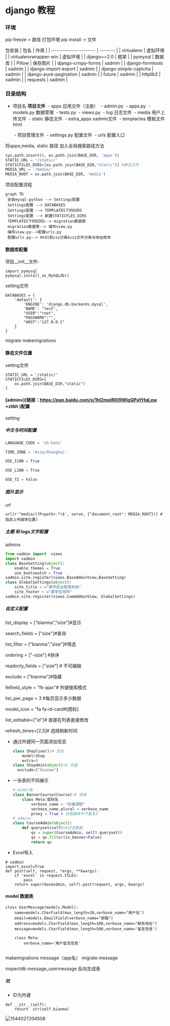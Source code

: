 

# django 教程

### 环境

pip freeze > 路径 打包环境
pip install -r 文件

包安装
| 包名                   |     作用 |
| :--------------------- | -------: |
| virtualenv             | 虚拟环境 |
| virtualenvwrapper-win  | 虚拟环境 |
| django==2.0            |     框架 |
| pymysql                |   数据库 |
| Pillow                 | 保存图片 |
| django-crispy-forms    |   xadmin |
| django-formtools       |   xadmin |
| django-import-export   |   xadmin |
| django-simple-captcha  |   xadmin |
| django-pure-pagination |   xadmin |
| future                 |   xadmin |
| httplib2               |   xadmin |
| requests               |   xadmin |




### 目录结构

- 项目名     **项目文件**
    ​    - apps    应用文件（注册）
    ​        -  admin.py 
    ​        -  apps.py
    ​        -  models.py  数据管理
    ​        -  tests.py
    ​        -  views.py
    ​    -  log       日志文件
    ​    -  media   用户上传文件
    ​    -  static     静态文件
    ​    -  extra_apps	xadmin文件
    ​    -  templactes  模板文件 html

    ​    -  项目管理文件
    ​        - settings.py  配置文件
    ​        - urls  配置入口

将apps,media, static 路径 加入全局搜索路径方法 

```python
sys.path.insert(0, os.path.join(BASE_DIR, 'apps'))
STATIC_URL = '/static/'
STATICFILES_DIRS=[os.path.join(BASE_DIR,"static")] #静态文件
MEDIA_URL = '/media/'
MEDIA_ROOT = os.path.join(BASE_DIR, 'media')
```


项目配置流程

```mermaid
graph TD
 安装mysql-python --> Settings配置
 Settings配置 --> DATABASES
 Settings配置 --> TEMPLATES下的DIRS
 Settings配置 --> 新建STATICFLES_DIRS
 TEMPLATES下的DIRS--> migration数据表
 migration数据表--> 编写view.py
 编写view.py-->配置urls.py
 配置urls.py--> Html和css分离&css文件分离与地址修改
```
#### 数据库配置

项目\__init__文件:

```
import pymysql
pymysql.install_as_MySQLdb()
```

setting文件

```
DATABASES = {
    'default': {
        'ENGINE': 'django.db.backends.mysql',
        'NAME': "test",
        "USER":"root",
        "PASSWORD":"",
        "HOST":"127.0.0.1"
    }
}
```
migrate
makemigrations

#### 静态文件位置
setting文件
```
STATIC_URL = '/static/'
STATICFILES_DIRS=[
    os.path.join(BASE_DIR,"static")
]
```

#### [adminx](链接：https://pan.baidu.com/s/1hl2mplR0I9WlgQPaYHqLew +ztbh )配置

setting

##### 中文与时间配置

``` python
LANGUAGE_CODE = 'zh-hans'

TIME_ZONE = 'Asia/Shanghai'

USE_I18N = True

USE_L10N = True

USE_TZ = False
```

##### 图片显示

url

```
url(r'^media/(?P<path>.*)$', serve, {"document_root": MEDIA_ROOT})] # 指定上传媒体位置]
```

##### 主题 和 logo文字配置

adminx

```python
from xadmin import  views
import xadmin
class BaseSetting(object):
    enable_themes = True
    use_bootswatch = True
xadmin.site.register(views.BaseAdminView,BaseSetting)
class GlobalSettings(object):
    site_title = u"慕学后台管理系统"
    site_footer = u"慕学在线网"
xadmin.site.register(views.CommAdminView, GlobalSettings)
```

##### 自定义配置

list_display = ["bianma","size"]#显示     

search_fields = ["size"]#查询    

list_filter = ["bianma","size"]#筛选     

ordering = ["-size"] #排序     

readonly_fields = ["size"] # 不可编辑     

exclude = ["bianma"]#隐藏     

felfield_style = "fk-ajax"# 外键搜索模式     

list_per_page = 3 #每页显示多少数据     

model_icon = "fa fa-id-card#[图标] 

list_editable=["id"]# 直接在列表直接修改

refresh_times=[2,5]# 选择刷新时间




- 通过外键同一页面添加信息

  ```python
  class Shopline():# 添加
      model=Shop
      extra=0
  class Shopdmin(object):# 页面
  	exclude=["bianma"]
  ```

- 一张表的不同展示

  ```python
  # model表
  class BannerCourse(Course):# 继承
      class Meta:取别名
          verbose_name = "轮播课程"
          verbose_name_plural = verbose_name
          proxy = True # 在数据库中不重复3
  # adminx
  class CourseAdmin(object):
      def queryset(self):#过滤数据
          qs = super(CourseAdmin, self).queryset()
          qs = qs.filter(is_banner=False)
          return qs
  ```

- Excel导入

```
# xadmin
import_excel=True
def post(self, request, *args, **kwargs):
    if 'excel' in request.FILES:
        pass
    return super(Goodsdmin, self).post(request, args, kwargs)
```

#### model 数据表

```
class UserMessage(models.Model):
    name=models.CharField(max_length=20,verbose_name="用户名")
    email=models.EmailField(verbose_name="邮箱")
    address=models.CharField(max_length=100,verbose_name="联系地址")
    message=models.CharField(max_length=500,verbose_name='留言信息')

    class Meta:
        verbose_name='用户留言信息'
        
```
makemigrations message（app名）
migrate message

inspectdb message_usermessage 反向生成表

##### 坑

- ID为外键

```
def __str__(self):
    return  str(self.bianma)
```



![1544027204508](C:\Users\Administrator\Documents\GitHub\study\assets\1544027204508.png)
